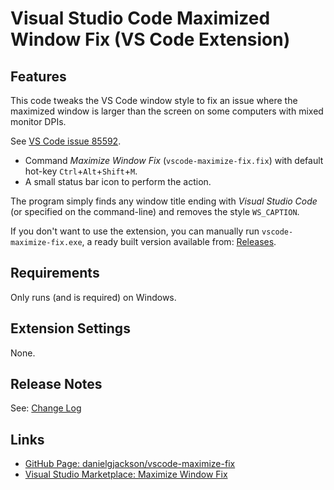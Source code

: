 # Visual Studio Code Maximized Window Fix (VS Code Extension)

<!-- ![Maximize Window](icon.png) -->

## Features

This code tweaks the VS Code window style to fix an issue where the maximized window is larger than the screen on some computers with mixed monitor DPIs.

See [VS Code issue 85592](https://github.com/microsoft/vscode/issues/85592).

* Command *Maximize Window Fix* (`vscode-maximize-fix.fix`) with default hot-key `Ctrl`+`Alt`+`Shift`+`M`.
* A small status bar icon to perform the action.

The program simply finds any window title ending with *Visual Studio Code* (or specified on the command-line) and removes the style `WS_CAPTION`.

If you don't want to use the extension, you can manually run `vscode-maximize-fix.exe`, a ready built version available from: [Releases](https://github.com/danielgjackson/vscode-maximize-fix/releases/tag/1.0).


## Requirements

Only runs (and is required) on Windows.


## Extension Settings

None.


## Release Notes

See: [Change Log](CHANGELOG.md)


## Links

* [GitHub Page: danielgjackson/vscode-maximize-fix](https://github.com/danielgjackson/vscode-maximize-fix)
* [Visual Studio Marketplace: Maximize Window Fix](https://marketplace.visualstudio.com/items?itemName=danielgjackson.vscode-maximize-fix)
<!-- vsce package && vsce publish -->
